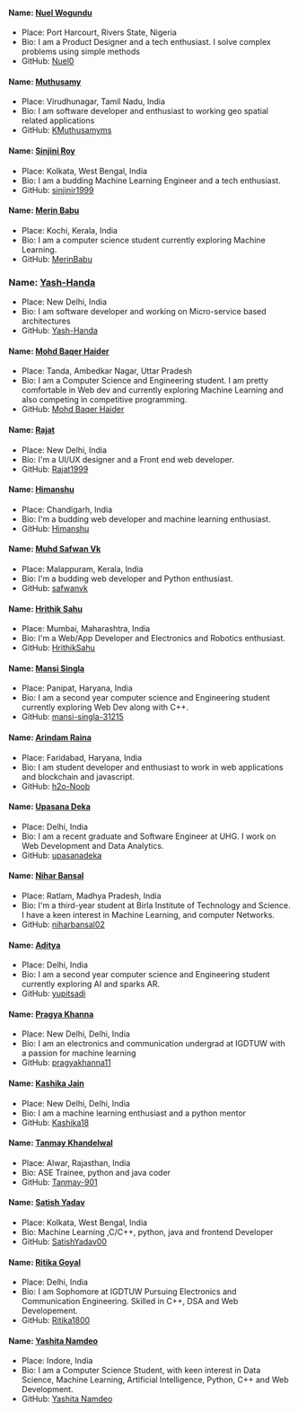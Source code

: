 #### Name: [Nuel Wogundu](github.com/Nuel0)
- Place: Port Harcourt, Rivers State, Nigeria
- Bio: I am a Product Designer and a tech enthusiast. I solve complex problems using simple methods
- GitHub: [Nuel0](github.com/Nuel0)

#### Name: [Muthusamy](https://github.com/kmuthusamyms/)
- Place: Virudhunagar, Tamil Nadu, India
- Bio: I am software developer and enthusiast to working geo spatial related applications
- GitHub: [KMuthusamyms](https://github.com/kmuthusamyms/)

#### Name: [Sinjini Roy](https://github.com/sinjinir1999)
- Place: Kolkata, West Bengal, India
- Bio: I am a budding Machine Learning Engineer and a tech enthusiast.
- GitHub: [sinjinir1999](https://github.com/sinjinir1999)

#### Name: [Merin Babu](https://github.com/MerinBabu)
- Place: Kochi, Kerala, India
- Bio: I am a computer science student currently exploring Machine Learning.
- GitHub: [MerinBabu](https://github.com/MerinBabu)

### Name: [Yash-Handa](https://github.com/Yash-Handa/)
- Place: New Delhi, India
- Bio: I am software developer and working on Micro-service based architectures
- GitHub: [Yash-Handa](https://github.com/Yash-Handa/)

#### Name: [Mohd Baqer Haider](https://github.com/haider000)
- Place: Tanda, Ambedkar Nagar, Uttar Pradesh
- Bio: I am a Computer Science and Engineering student. I am pretty comfortable in Web dev and currently exploring Machine Learning and also competing in competitive programming.
- GitHub: [Mohd Baqer Haider](https://github.com/haider000)

#### Name: [Rajat](https://github.com/Rajat1999)
- Place: New Delhi, India
- Bio: I'm a UI/UX designer and a Front end web developer.
- GitHub: [Rajat1999](https://github.com/Rajat1999)

#### Name: [Himanshu](https://github.com/himanshubohra13)
- Place: Chandigarh, India
- Bio: I'm a budding web developer and machine learning enthusiast.
- GitHub: [Himanshu](https://github.com/himanshubohra13)

#### Name: [Muhd Safwan Vk](https://github.com/safwanvk)
- Place: Malappuram, Kerala, India
- Bio: I'm a budding web developer and Python enthusiast.
- GitHub: [safwanvk](https://github.com/safwanvk)

#### Name: [Hrithik Sahu](https://github.com/HrithikSahu)
- Place: Mumbai, Maharashtra, India
- Bio: I'm a Web/App Developer and Electronics and Robotics enthusiast.
- GitHub: [HrithikSahu](https://github.com/HrithikSahu)

#### Name: [Mansi Singla](https://github.com/mansi-singla-31215)
- Place: Panipat, Haryana, India
- Bio: I am a second year computer science and Engineering student currently exploring Web Dev along with C++.
- GitHub: [mansi-singla-31215](https://github.com/mansi-singla-31215)

#### Name: [Arindam Raina](https://github.com/h2o-Noob)
- Place: Faridabad, Haryana, India
- Bio: I am student developer and enthusiast to work in web applications and blockchain and javascript.
- GitHub: [h2o-Noob](https://github.com/h2o-Noob)

#### Name: [Upasana Deka](https://github.com/upasanadeka)
- Place: Delhi, India
- Bio: I am a recent graduate and Software Engineer at UHG. I work on Web Development and Data Analytics.
- GitHub: [upasanadeka](https://github.com/upasanadeka)

#### Name: [Nihar Bansal](https://github.com/niharbansal02)
- Place: Ratlam, Madhya Pradesh, India
- Bio: I'm a third-year student at Birla Institute of Technology and Science. I have a keen interest in Machine Learning, and computer Networks.
- GitHub: [niharbansal02](https://github.com/niharbansal02)

#### Name: [Aditya](https://github.com/yupitsadi)
- Place: Delhi, India
- Bio: I am a second year computer science and Engineering student currently exploring AI and sparks AR.
- GitHub: [yupitsadi](https://github.com/yupitsadi)

#### Name: [Pragya Khanna](https://github.com/pragyakhanna11)
- Place: New Delhi, Delhi, India
- Bio: I am an electronics and communication undergrad at IGDTUW with a passion for machine learning
- GitHub: [pragyakhanna11](https://github.com/pragyakhanna11)

#### Name: [Kashika Jain](https://github.com/Kashika18)
- Place: New Delhi, Delhi, India
- Bio: I am a machine learning enthusiast and a python mentor
- GitHub: [Kashika18](https://github.com/Kashika18)

#### Name: [Tanmay Khandelwal](https://github.com/Tanmay-901)
- Place: Alwar, Rajasthan, India
- Bio: ASE Trainee, python and java coder
- GitHub: [Tanmay-901](https://github.com/Tanmay-901)

#### Name: [Satish Yadav](https://github.com/SatishYadav00)
- Place: Kolkata, West Bengal, India
- Bio: Machine Learning ,C/C++, python, java and frontend Developer
- GitHub: [SatishYadav00](https://github.com/SatishYadav00)

#### Name: [Ritika Goyal](https://github.com/Ritika1800)
- Place: Delhi, India
- Bio: I am  Sophomore at IGDTUW Pursuing Electronics and Communication Engineering. Skilled in C++, DSA and Web Developement.
- GitHub: [Ritika1800](https://github.com/Ritika1800)

#### Name: [Yashita Namdeo](https://github.com/yashitanamdeo)
- Place: Indore, India
- Bio: I am a Computer Science Student, with keen interest in Data Science, Machine Learning, Artificial Intelligence, Python, C++ and Web Development. 
- GitHub: [Yashita Namdeo](https://github.com/yashitanamdeo)